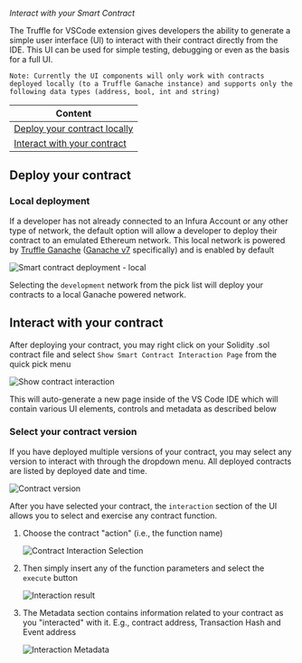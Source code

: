 _Interact with your Smart Contract_

The Truffle for VSCode extension gives developers the ability to generate a simple user interface (UI) to interact with their contract directly from the IDE. This UI can be used for simple testing, debugging or even as the basis for a full UI.

`Note: Currently the UI components will only work with contracts deployed locally (to a Truffle Ganache instance) and supports only the following data types (address, bool, int and string)`

| Content                                                     |
| ----------------------------------------------------------- |
| [Deploy your contract locally](#deploy-your-contract)       |
| [Interact with your contract](#interact-with-your-contract) |

## Deploy your contract

### Local deployment

If a developer has not already connected to an Infura Account or any other type of network, the default option will allow a developer to deploy their contract to an emulated Ethereum network. This local network is powered by [Truffle Ganache](https://trufflesuite.com/docs/ganache) ([Ganache v7](https://github.com/trufflesuite/ganache#readme) specifically) and is enabled by default

![Smart contract deployment - local](./images/deployContractSelectDefault.png)

Selecting the `development` network from the pick list will deploy your contracts to a local Ganache powered network.

## Interact with your contract

After deploying your contract, you may right click on your Solidity .sol contract file and select `Show Smart Contract Interaction Page` from the quick pick menu

![Show contract interaction](./images/showContractInteraction.png)

This will auto-generate a new page inside of the VS Code IDE which will contain various UI elements, controls and metadata as described below

### Select your contract version

If you have deployed multiple versions of your contract, you may select any version to interact with through the dropdown menu. All deployed contracts are listed by deployed date and time.

![Contract version](./images/selectContractVersion.png)

After you have selected your contract, the `interaction` section of the UI allows you to select and exercise any contract function.

1. Choose the contract "action" (i.e., the function name)

   ![Contract Interaction Selection](./images/contractInteraction.png)

2. Then simply insert any of the function parameters and select the `execute` button

   ![Interaction result](./images/contractInteractionResult.png)

3. The Metadata section contains information related to your contract as you "interacted" with it. E.g., contract address, Transaction Hash and Event address

   ![Interaction Metadata](./images/contractMetadata.png)
